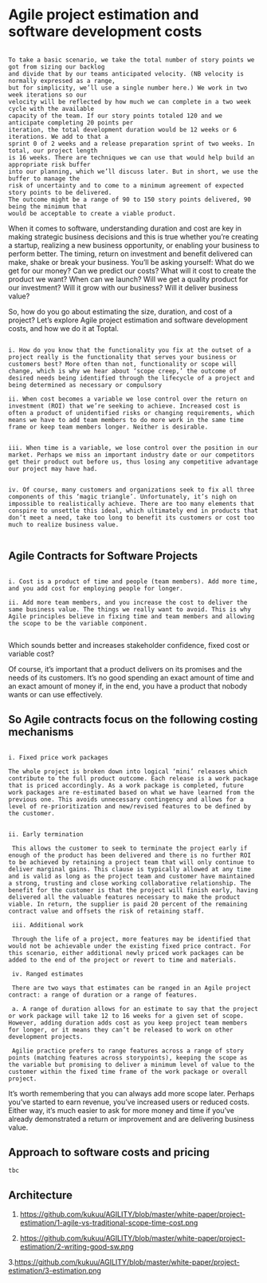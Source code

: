 
# Agile project estimation and software development costs


```

To take a basic scenario, we take the total number of story points we got from sizing our backlog 
and divide that by our teams anticipated velocity. (NB velocity is normally expressed as a range,
but for simplicity, we’ll use a single number here.) We work in two week iterations so our 
velocity will be reflected by how much we can complete in a two week cycle with the available
capacity of the team. If our story points totaled 120 and we anticipate completing 20 points per
iteration, the total development duration would be 12 weeks or 6 iterations. We add to that a
sprint 0 of 2 weeks and a release preparation sprint of two weeks. In total, our project length
is 16 weeks. There are techniques we can use that would help build an appropriate risk buffer 
into our planning, which we’ll discuss later. But in short, we use the buffer to manage the
risk of uncertainty and to come to a minimum agreement of expected story points to be delivered.
The outcome might be a range of 90 to 150 story points delivered, 90 being the minimum that
would be acceptable to create a viable product.

```


When it comes to software, understanding duration and cost are key in making strategic business decisions and this is true whether you’re creating a startup, realizing a new business opportunity, or enabling your business to perform better. The timing, return on investment and benefit delivered can make, shake or break your business. You’ll be asking yourself: What do we get for our money? Can we predict our costs? What will it cost to create the product we want? When can we launch? Will we get a quality product for our investment? Will it grow with our business? Will it deliver business value?

So, how do you go about estimating the size, duration, and cost of a project? Let’s explore Agile project estimation and software development costs, and how we do it at Toptal.

``` 

i. How do you know that the functionality you fix at the outset of a project really is the functionality that serves your business or customers best? More often than not, functionality or scope will change, which is why we hear about ‘scope creep,’ the outcome of desired needs being identified through the lifecycle of a project and being determined as necessary or compulsory

ii. When cost becomes a variable we lose control over the return on investment (ROI) that we’re seeking to achieve. Increased cost is often a product of unidentified risks or changing requirements, which means we have to add team members to do more work in the same time frame or keep team members longer. Neither is desirable.


iii. When time is a variable, we lose control over the position in our market. Perhaps we miss an important industry date or our competitors get their product out before us, thus losing any competitive advantage our project may have had.


iv. Of course, many customers and organizations seek to fix all three components of this ‘magic triangle’. Unfortunately, it’s nigh on impossible to realistically achieve. There are too many elements that conspire to unsettle this ideal, which ultimately end in products that don’t meet a need, take too long to benefit its customers or cost too much to realize business value.


```

## Agile Contracts for Software Projects

```

i. Cost is a product of time and people (team members). Add more time, and you add cost for employing people for longer. 

ii. Add more team members, and you increase the cost to deliver the same business value. The things we really want to avoid. This is why Agile principles believe in fixing time and team members and allowing the scope to be the variable component.


```

Which sounds better and increases stakeholder confidence, fixed cost or variable cost?

Of course, it’s important that a product delivers on its promises and the needs of its customers. It’s no good spending an exact amount of time and an exact amount of money if, in the end, you have a product that nobody wants or can use effectively.



## So Agile contracts focus on the following costing mechanisms

```

i. Fixed price work packages 

The whole project is broken down into logical ‘mini’ releases which contribute to the full product outcome. Each release is a work package that is priced accordingly. As a work package is completed, future work packages are re-estimated based on what we have learned from the previous one. This avoids unnecessary contingency and allows for a level of re-prioritization and new/revised features to be defined by the customer.


ii. Early termination

 This allows the customer to seek to terminate the project early if enough of the product has been delivered and there is no further ROI to be achieved by retaining a project team that will only continue to deliver marginal gains. This clause is typically allowed at any time and is valid as long as the project team and customer have maintained a strong, trusting and close working collaborative relationship. The benefit for the customer is that the project will finish early, having delivered all the valuable features necessary to make the product viable. In return, the supplier is paid 20 percent of the remaining contract value and offsets the risk of retaining staff.

 iii. Additional work 

 Through the life of a project, more features may be identified that would not be achievable under the existing fixed price contract. For this scenario, either additional newly priced work packages can be added to the end of the project or revert to time and materials.

 iv. Ranged estimates

 There are two ways that estimates can be ranged in an Agile project contract: a range of duration or a range of features. 

 a. A range of duration allows for an estimate to say that the project or work package will take 12 to 16 weeks for a given set of scope. However, adding duration adds cost as you keep project team members for longer, or it means they can’t be released to work on other development projects. 

 Agilie practice prefers to range features across a range of story points (matching features across storypoints), keeping the scope as the variable but promising to deliver a minimum level of value to the customer within the fixed time frame of the work package or overall project.

``` 

It’s worth remembering that you can always add more scope later. Perhaps you’ve started to earn revenue, you’ve increased users or reduced costs. Either way, it’s much easier to ask for more money and time if you’ve already demonstrated a return or improvement and are delivering business value.


## Approach to software costs and pricing

```
tbc

```


## Architecture

1. https://github.com/kukuu/AGILITY/blob/master/white-paper/project-estimation/1-agile-vs-traditional-scope-time-cost.png

2. https://github.com/kukuu/AGILITY/blob/master/white-paper/project-estimation/2-writing-good-sw.png

3.https://github.com/kukuu/AGILITY/blob/master/white-paper/project-estimation/3-estimation.png

